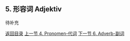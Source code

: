 ## 5. 形容词 Adjektiv

待补充



[返回目录](../README.md) [上一节 4. Pronomen-代词](4-Prononmen-代词.md) [下一节 6. Adverb-副词](6-Adverb-副词.md)